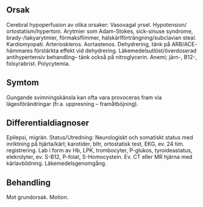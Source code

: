 ## Orsak

Cerebral hypoperfusion av olika orsaker: Vasovagal yrsel. Hypotension/ ortostatism/hypertoni. Arytmier som Adam-Stokes, sick-sinuse syndrome, brady-/takyarytmier, förmaksflimmer, halskärlförträngning/subclavian steal.
Kardiomyopati. Arterioskleros. Aortastenos. Dehydrering, tänk på ARB/ACE- hämmares förstärkta effekt vid dehydrering. Läkemedelsutlöst/överdoserad antihypertensiv behandling– tänk också på nitroglycerin. Anemi; järn-, B12-, folsyrabrist. Polycytemia.

## Symtom

Gungande svimningskänsla kan ofta vara provoceras fram via lägesförändringar (fr.a. uppresning – framåtböjning).

## Differentialdiagnoser

Epilepsi, migrän.
Status/Utredning: Neurologiskt och somatiskt status med inriktning på hjärta/kärl; karotider, bltr, ortostatisk test, EKG, ev. 24 tim. registrering.
Lab i form av Hb, LPK, trombocyter, P-glukos, tyroideastatus, elekrolyter, ev. S-B12, P-folat, S-Homocystein. Ev. CT eller MR hjärna med kärlavbildning. Läkemedelsgenomgång.

## Behandling

Mot grundorsak. Motion.


